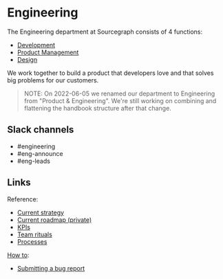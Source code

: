# Engineering

The Engineering department at Sourcegraph consists of 4 functions:

- [Development](dev/index.md)
- [Product Management](product/index.md)
- [Design](product/design/index.md)

We work together to build a product that developers love and that solves big problems for our customers.

> NOTE: On 2022-06-05 we renamed our department to Engineering from "Product & Engineering". We're still working on combining and flattening the handbook structure after that change.

## Slack channels

- #engineering
- #eng-announce
- #eng-leads

## Links

Reference:

- [Current strategy](strategy-goals/index.md)
- [Current roadmap (private)](https://github.com/orgs/sourcegraph/projects/214/views/21)
- [KPIs](https://sourcegraph.looker.com/boards/20)
- [Team rituals](team-culture/index.md)
- [Processes](process/index.md)

[How to](process/index.md):

- [Submitting a bug report](process/submitting-a-bug-report.md)
